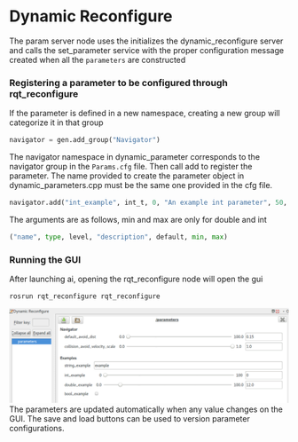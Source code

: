 # Dynamic Reconfigure

The param server node uses the initializes the dynamic_reconfigure server and calls the set_parameter service with the proper configuration message created when all the `parameters` are constructed

### Registering a parameter to be configured through rqt_reconfigure
If the parameter is defined in a new namespace, creating a new group will categorize it in that group 
~~~python
navigator = gen.add_group("Navigator")
~~~
The navigator namespace in dynamic_parameter corresponds to the navigator group in the `Params.cfg` file. Then call add to register the parameter. The name provided to create the parameter object in dynamic_parameters.cpp must be the same one provided in the cfg file. 
~~~python
navigator.add("int_example", int_t, 0, "An example int parameter", 50,  0, 100)
~~~
The arguments are as follows, min and max are only for double and int
~~~python
("name", type, level, "description", default, min, max)
~~~
### Running the GUI 
After launching ai, opening the rqt_reconfigure node will open the gui
~~~
rosrun rqt_reconfigure rqt_reconfigure
~~~
![rqt_reconfigure](rsc/gui.png?raw=true "rqt_reconfigure")
The parameters are updated automatically when any value changes on the GUI. The save and load buttons can be used to version parameter configurations. 
